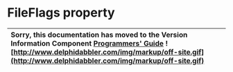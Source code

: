 <a href='Hidden comment: 
$Rev$
$Date$
'></a>

# FileFlags property #

| Sorry, this documentation has moved to the Version Information Component **[Programmers' Guide](http://wiki.delphidabbler.com/index.php/Docs/TPJVersionInfoFileFlags)** ![http://www.delphidabbler.com/img/markup/off-site.gif](http://www.delphidabbler.com/img/markup/off-site.gif) |
|:--------------------------------------------------------------------------------------------------------------------------------------------------------------------------------------------------------------------------------------------------------------------------------------|